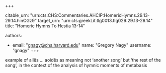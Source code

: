 +++


citable_urn: "urn:cts:CHS:Commentaries.AHCIP:HomericHymns.29.13-29.14.hinCGz9"
target_urn: "urn:cts:greekLit:tlg0013.tlg029:29.13-29.14"
title: "Homeric Hymns To Hestia 13-14"

authors:
- email: "gnagy@chs.harvard.edu"
  name: "Gregory Nagy"
  username: "gnagy"
+++

<p>example of allēs … aoidēs as meaning not ‘another song’ but ‘the rest of the song’, in the context of the analysis of hymnic moments of metabasis</p>